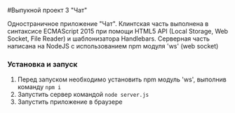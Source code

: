 #Выпукной проект 3 "Чат"

Одностраничное приложение "Чат". Клинтская часть выполнена в синтаксисе ECMAScript 2015 при помощи HTML5 API (Local Storage, Web Socket, File Reader) и шаблонизатора Handlebars. Серверная часть написана на NodeJS с использованием npm модуля 'ws' (web socket)

### Установка и запуск

1. Перед запуском необходимо установить npm модуль 'ws', выполнив команду `npm i`
2. Запустить сервер командой `node server.js`
3. Запустить приложение в браузере
